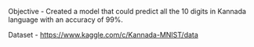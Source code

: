 Objective - Created a model that could predict all the 10 digits in Kannada language with an accuracy of 99%.

Dataset - https://www.kaggle.com/c/Kannada-MNIST/data

